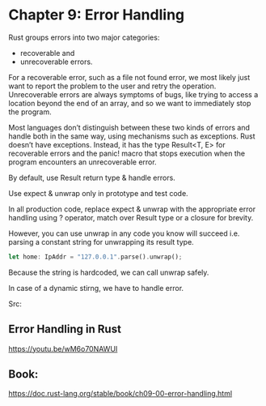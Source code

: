 # Chapter 9: Error Handling

Rust groups errors into two major categories: 
* recoverable and 
* unrecoverable errors.

For a recoverable error, such as a file not found error, we most likely just want to report the problem to the user and retry the operation. Unrecoverable errors are always symptoms of bugs, like trying to access a location beyond the end of an array, and so we want to immediately stop the program.

Most languages don’t distinguish between these two kinds of errors and handle both in the same way, using mechanisms such as exceptions. Rust doesn’t have exceptions. Instead, it has the type Result<T, E> for recoverable errors and the panic! macro that stops execution when the program encounters an unrecoverable error. 

By default, use Result return type & handle errors.

Use expect & unwrap only in prototype and test code. 

In all production code, replace expect & unwrap with the appropriate error handling using ? operator, 
match over Result type or a closure for brevity.  

However, you can use unwrap in any code you know will succeed i.e. parsing a constant string for unwrapping its result type.

```rust
let home: IpAddr = "127.0.0.1".parse().unwrap();
``` 

Because the string is hardcoded, we can call unwrap safely. 

In case of a dynamic stirng, we have to handle error. 

Src:
## Error Handling in Rust
https://youtu.be/wM6o70NAWUI

## Book: 
https://doc.rust-lang.org/stable/book/ch09-00-error-handling.html 



